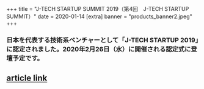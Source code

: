 +++
title = "J-TECH STARTUP SUMMIT 2019（第4回　J-TECH STARTUP SUMMIT）"
date = 2020-01-14
[extra]
banner = "products_banner2.jpeg"
+++

### 日本を代表する技術系ベンチャーとして「J-TECH STARTUP 2019」に認定されました。2020年2月26日（水）に開催される認定式に登壇予定です。

## [article link](https://www.tepweb.jp/event/j-techstartup2019/)  


